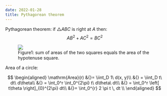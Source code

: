 ```yaml
---
date: 2022-01-28
title: Pythagorean theorem
---
```


Pythagorean theorem: if $\triangle ABC$ is right at $A$ then:
$$
AB^2 + AC^2 = BC^2
$$

<figure>
    <img src="https://i.imgur.com/p0vH4H3.png">
    <figcaption>
	Figure1: sum of areas of the two squares equals the area of the hypotenuse square.
    </figcaption>
</figure>

Area of a circle:

$$
\begin{aligned}
 \mathrm{Area}(r) &{}= \iint_D 1\ d(x, y)\\
 &{} = \iint_D t\ dt\ d\theta\\
 &{} = \int_0^r \int_0^{2\pi}  t\ d\theta\ dt\\
 &{} = \int_0^r \left[ t\theta \right]_{0}^{2\pi} dt\\
 &{}= \int_0^{r} 2 \pi t \, dt \\
 \end{aligned}
$$
